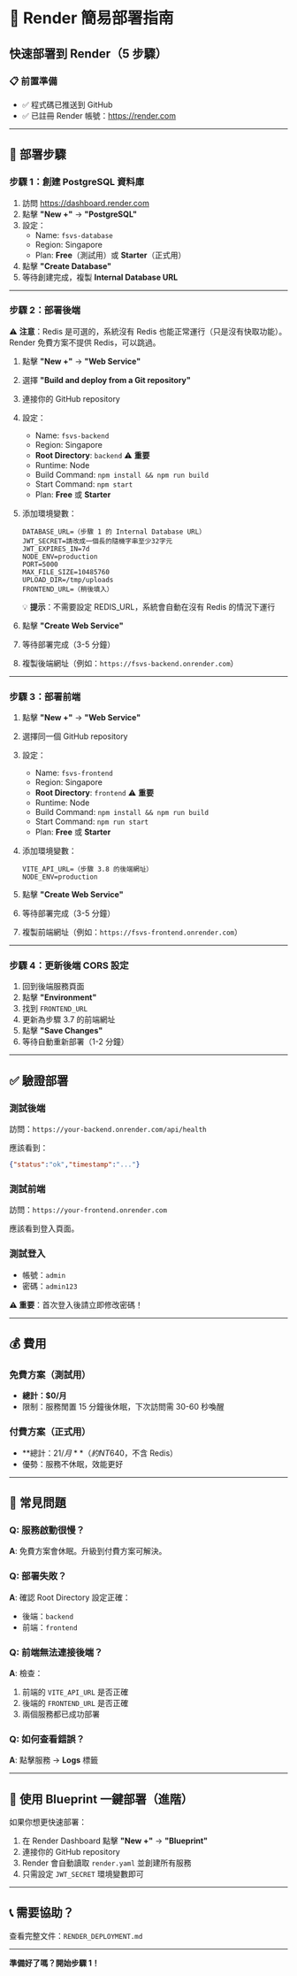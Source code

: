 # 🚀 Render 簡易部署指南

## 快速部署到 Render（5 步驟）

### 📋 前置準備
- ✅ 程式碼已推送到 GitHub
- ✅ 已註冊 Render 帳號：https://render.com

---

## 🎯 部署步驟

### 步驟 1：創建 PostgreSQL 資料庫

1. 訪問 https://dashboard.render.com
2. 點擊 **"New +"** → **"PostgreSQL"**
3. 設定：
   - Name: `fsvs-database`
   - Region: Singapore
   - Plan: **Free**（測試用）或 **Starter**（正式用）
4. 點擊 **"Create Database"**
5. 等待創建完成，複製 **Internal Database URL**

---

### 步驟 2：部署後端

⚠️ **注意**：Redis 是可選的，系統沒有 Redis 也能正常運行（只是沒有快取功能）。Render 免費方案不提供 Redis，可以跳過。

1. 點擊 **"New +"** → **"Web Service"**
2. 選擇 **"Build and deploy from a Git repository"**
3. 連接你的 GitHub repository
4. 設定：
   - Name: `fsvs-backend`
   - Region: Singapore
   - **Root Directory**: `backend` ⚠️ **重要**
   - Runtime: Node
   - Build Command: `npm install && npm run build`
   - Start Command: `npm start`
   - Plan: **Free** 或 **Starter**

5. 添加環境變數：
   ```
   DATABASE_URL=（步驟 1 的 Internal Database URL）
   JWT_SECRET=請改成一個長的隨機字串至少32字元
   JWT_EXPIRES_IN=7d
   NODE_ENV=production
   PORT=5000
   MAX_FILE_SIZE=10485760
   UPLOAD_DIR=/tmp/uploads
   FRONTEND_URL=（稍後填入）
   ```
   
   💡 **提示**：不需要設定 REDIS_URL，系統會自動在沒有 Redis 的情況下運行

6. 點擊 **"Create Web Service"**
7. 等待部署完成（3-5 分鐘）
8. 複製後端網址（例如：`https://fsvs-backend.onrender.com`）

---

### 步驟 3：部署前端

1. 點擊 **"New +"** → **"Web Service"**
2. 選擇同一個 GitHub repository
3. 設定：
   - Name: `fsvs-frontend`
   - Region: Singapore
   - **Root Directory**: `frontend` ⚠️ **重要**
   - Runtime: Node
   - Build Command: `npm install && npm run build`
   - Start Command: `npm run start`
   - Plan: **Free** 或 **Starter**

4. 添加環境變數：
   ```
   VITE_API_URL=（步驟 3.8 的後端網址）
   NODE_ENV=production
   ```

5. 點擊 **"Create Web Service"**
6. 等待部署完成（3-5 分鐘）
7. 複製前端網址（例如：`https://fsvs-frontend.onrender.com`）

---

### 步驟 4：更新後端 CORS 設定

1. 回到後端服務頁面
2. 點擊 **"Environment"**
3. 找到 `FRONTEND_URL`
4. 更新為步驟 3.7 的前端網址
5. 點擊 **"Save Changes"**
6. 等待自動重新部署（1-2 分鐘）

---

## ✅ 驗證部署

### 測試後端
訪問：`https://your-backend.onrender.com/api/health`

應該看到：
```json
{"status":"ok","timestamp":"..."}
```

### 測試前端
訪問：`https://your-frontend.onrender.com`

應該看到登入頁面。

### 測試登入
- 帳號：`admin`
- 密碼：`admin123`

**⚠️ 重要**：首次登入後請立即修改密碼！

---

## 💰 費用

### 免費方案（測試用）
- **總計：$0/月**
- 限制：服務閒置 15 分鐘後休眠，下次訪問需 30-60 秒喚醒

### 付費方案（正式用）
- **總計：$21/月**（約 NT$640，不含 Redis）
- 優勢：服務不休眠，效能更好

---

## 🔧 常見問題

### Q: 服務啟動很慢？
**A**: 免費方案會休眠。升級到付費方案可解決。

### Q: 部署失敗？
**A**: 確認 Root Directory 設定正確：
- 後端：`backend`
- 前端：`frontend`

### Q: 前端無法連接後端？
**A**: 檢查：
1. 前端的 `VITE_API_URL` 是否正確
2. 後端的 `FRONTEND_URL` 是否正確
3. 兩個服務都已成功部署

### Q: 如何查看錯誤？
**A**: 點擊服務 → **Logs** 標籤

---

## 🚀 使用 Blueprint 一鍵部署（進階）

如果你想更快速部署：

1. 在 Render Dashboard 點擊 **"New +"** → **"Blueprint"**
2. 連接你的 GitHub repository
3. Render 會自動讀取 `render.yaml` 並創建所有服務
4. 只需設定 `JWT_SECRET` 環境變數即可

---

## 📞 需要協助？

查看完整文件：`RENDER_DEPLOYMENT.md`

---

**準備好了嗎？開始步驟 1！**
